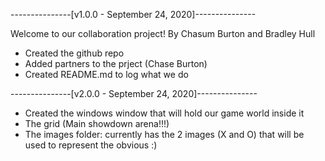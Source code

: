---------------[v1.0.0 - September 24, 2020]---------------

Welcome to our collaboration project!
By Chasum Burton and Bradley Hull

- Created the github repo
- Added partners to the prject (Chase Burton)
- Created README.md to log what we do


---------------[v2.0.0 - September 24, 2020]---------------
- Created the windows window that will hold our game world
  inside it
- The grid (Main showdown arena!!!)
- The images folder: currently has the 2 images (X and O)
  that will be used to represent the obvious :)

